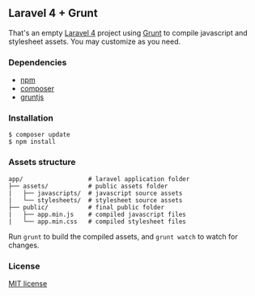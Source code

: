 ## Laravel 4 + Grunt

That's an empty [Laravel 4](http://github.com/laravel/laravel) project using [Grunt](https://github.com/gruntjs/grunt)
to compile javascript and stylesheet assets. You may customize as you need.

### Dependencies

- [npm](http://nodejs.org/download/)
- [composer](http://getcomposer.org/download/)
- [gruntjs](http://gruntjs.com/getting-started)

### Installation

    $ composer update
    $ npm install

### Assets structure

    app/                  # laravel application folder
    ├── assets/           # public assets folder
    |   ├── javascripts/  # javascript source assets
    |   └── stylesheets/  # stylesheet source assets
    ├── public/           # final public folder
    |   ├── app.min.js    # compiled javascript files
    |   └── app.min.css   # compiled stylesheet files

Run `grunt` to build the compiled assets, and `grunt watch` to watch for
changes.

### License

[MIT license](http://opensource.org/licenses/MIT)
